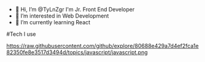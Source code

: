 - 👋 Hi, I’m @TyLnZgr I'm Jr. Front End Developer
- 👀 I’m interested in Web Development
- 🌱 I’m currently learning React

#Tech I use

https://raw.githubusercontent.com/github/explore/80688e429a7d4ef2fca1e82350fe8e3517d3494d/topics/javascript/javascript.png

<!---
TyLnZgr/TyLnZgr is a ✨ special ✨ repository because its `README.md` (this file) appears on your GitHub profile.
You can click the Preview link to take a look at your changes.
--->
